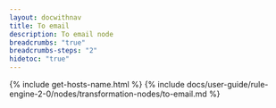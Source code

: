```yaml
---
layout: docwithnav
title: To email
description: To email node
breadcrumbs: "true"
breadcrumbs-steps: "2"
hidetoc: "true"
---
```


{% include get-hosts-name.html %}
{% include docs/user-guide/rule-engine-2-0/nodes/transformation-nodes/to-email.md %}
